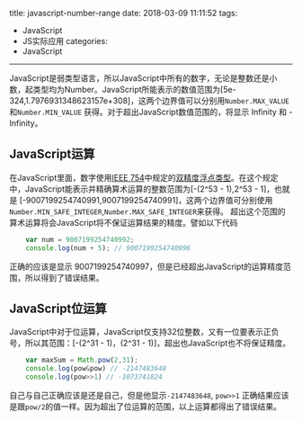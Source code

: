 title: javascript-number-range
date: 2018-03-09 11:11:52
tags: 
- JavaScript
- JS实际应用
categories:
- JavaScript
---

JavaScript是弱类型语言，所以JavaScript中所有的数字，无论是整数还是小数，起类型均为Number。JavaScript所能表示的数值范围为[5e-324,1.7976931348623157e+308]，这两个边界值可以分别用`Number.MAX_VALUE`和`Number.MIN_VALUE` 获得。对于超出JavaScript数值范围的，将显示 Infinity 和 -Infinity。
<!--more-->

## JavaScript运算
在JavaScript里面，数字使用[IEEE 754](https://zh.wikipedia.org/wiki/IEEE_754)中规定的[双精度浮点类型](https://zh.wikipedia.org/wiki/雙精度浮點數)。在这个规定中，JavaScript能表示并精确算术运算的整数范围为[-(2^53 - 1),2^53 - 1]，也就是 [-9007199254740991,9007199254740991]，这两个边界值可分别使用`Number.MIN_SAFE_INTEGER`,`Number.MAX_SAFE_INTEGER`来获得。 超出这个范围的算术运算将会JavaScript将不保证运算结果的精度。譬如以下代码
````js
    var num = 9007199254740992;
    console.log(num + 5); // 9007199254740996
````
正确的应该是显示 9007199254740997，但是已经超出JavaScript的运算精度范围，所以得到了错误结果。


## JavaScript位运算
JavaScript中对于位运算，JavaScript仅支持32位整数，又有一位要表示正负号，所以其范围：[-(2^31 - 1)，(2^31 - 1)]，超出也JavaScript也不将保证精度。
````js
    var maxSum = Math.pow(2,31);
    console.log(pow&pow) // -2147483648
    console.log(pow>>1) // -1073741824
````
自己与自己正确应该是还是自己，但是他显示`-2147483648`, `pow>>1` 正确结果应该是跟`pow/2`的值一样。因为超出了位运算的范围，以上运算都得出了错误结果。